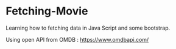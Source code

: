 # Fetching-Movie

Learning how to fetching data in Java Script and some bootstrap.

Using open API from OMDB :
https://www.omdbapi.com/


